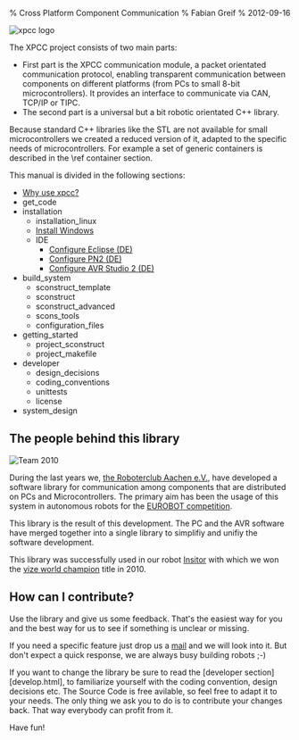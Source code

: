 % Cross Platform Component Communication
% Fabian Greif
% 2012-09-16

![](images/logo_xpcc.png "xpcc logo")

The XPCC project consists of two main parts:

- First part is the XPCC communication
  module, a packet orientated communication protocol, enabling transparent
  communication between components on different platforms (from PCs to small
  8-bit microcontrollers). It provides an interface to communicate via CAN,
  TCP/IP or TIPC.
- The second part is a universal but a bit robotic orientated C++ library.

Because standard C++ libraries like the STL are not available for small
microcontrollers we created a reduced version of it, adapted to the specific 
needs of microcontrollers. For example a set of generic containers is
described in the \ref container section.

This manual is divided in the following sections:

- [Why use xpcc?](why_use_xpcc.html)
- get_code
- installation
	- installation_linux
	- [Install Windows](installation_windows.html)
	- IDE
		- [Configure Eclipse (DE)](install_ide_eclipse.html)
		- [Configure PN2 (DE)](install_ide_pn2.html)
		- [Configure AVR Studio 2 (DE)](install_ide_avrstudio4.html)
-  build_system
	- sconstruct_template
	- sconstruct
	- sconstruct_advanced
	- scons_tools
	- configuration_files
- getting_started
	- project_sconstruct
	- project_makefile
- developer
	- design_decisions
	- coding_conventions
	- unittests
	- license
- system_design


The people behind this library
------------------------------

![](images/rca_2010.jpg "Team 2010")

During the last years we, [the Roboterclub Aachen e.V.][rca], have developed a
software library for communication among components that are distributed on
PCs and Microcontrollers. The primary aim has been the usage of this system
in autonomous robots for the [EUROBOT competition][eurobot].

This library is the result of this development. The PC and the AVR software
have merged together into a single library to simplifiy and unifiy the software
development.

This library was successfully used in our robot [Insitor][rca_insitor] with which we won the
[vize world champion][rca_eurobot_2010] title in 2010.


How can I contribute?
---------------------

Use the library and give us some feedback. That's the easiest way for you and
the best way for us to see if something is unclear or missing.

If you need a specific feature just drop us a [mail][]
and we will look into it. But don't expect a quick response, we are always
busy building robots ;-)

If you want to change the library be sure to read the 
[developer section][develop.html], to familiarize yourself with the coding
convention, design decisions etc.
The Source Code is free avilable, so feel free to adapt it to your needs. The
only thing we ask you to do is to contribute your changes back. That way
everybody can profit from it.

Have fun!


[rca]: http://www.roboterclub.rwth-aachen.de
[eurobot]: http://www.eurobot.org/eng/
[rca_insitor]: http://www.roboterclub.rwth-aachen.de/cms/index.php?option=com_content&task=view&id=165&Itemid=114
[rca_eurobot_2010]: http://www.roboterclub.rwth-aachen.de/cms/index.php?option=com_content&task=view&id=169&Itemid=118

[mail]: mailto:roboterclub@rwth-aachen.de
